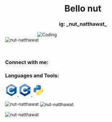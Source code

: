 <h1 align="center">Bello nut</h1>
<h3 align="center">ig: _nut_natthawat_</h3>
<img align="right" alt="Coding" width="400" src="https://media.tenor.com/K79FG1wPlzUAAAAM/fornite-banana.gif">


<p align="left"> <img src="https://komarev.com/ghpvc/?username=nut-natthawat&label=Profile%20views&color=0e75b6&style=flat" alt="nut-natthawat" /> </p>

<p align="left"> <a href="https://twitter.com/" target="blank"><img src="https://img.shields.io/twitter/follow/?logo=twitter&style=for-the-badge" alt="" /></a> </p>

<h3 align="left">Connect with me:</h3>
<p align="left">
</p>

<h3 align="left">Languages and Tools:</h3>
<p align="left"> <a href="https://www.cprogramming.com/" target="_blank" rel="noreferrer"> <img src="https://raw.githubusercontent.com/devicons/devicon/master/icons/c/c-original.svg" alt="c" width="40" height="40"/> </a> <a href="https://www.w3schools.com/cpp/" target="_blank" rel="noreferrer"> <img src="https://raw.githubusercontent.com/devicons/devicon/master/icons/cplusplus/cplusplus-original.svg" alt="cplusplus" width="40" height="40"/> </a> <a href="https://www.python.org" target="_blank" rel="noreferrer"> <img src="https://raw.githubusercontent.com/devicons/devicon/master/icons/python/python-original.svg" alt="python" width="40" height="40"/> </a> </p>

<p><img align="left" src="https://github-readme-stats.vercel.app/api/top-langs?username=nut-natthawat&show_icons=true&locale=en&layout=compact" alt="nut-natthawat" /></p>

<p>&nbsp;<img align="center" src="https://github-readme-stats.vercel.app/api?username=nut-natthawat&show_icons=true&locale=en" alt="nut-natthawat" /></p>

<p><img align="center" src="https://github-readme-streak-stats.herokuapp.com/?user=nut-natthawat&" alt="nut-natthawat" /></p>
